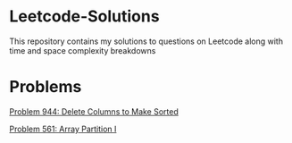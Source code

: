 # Leetcode-Solutions
This repository contains my solutions to questions on Leetcode along with time and space complexity breakdowns

# Problems
[Problem 944: Delete Columns to Make Sorted](../blob/master/easy/944_delete_columns_to_make_sorted.py)

[Problem 561: Array Partition I](../blob/master/easy/561_array_partition_I.py)
